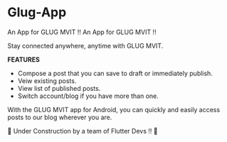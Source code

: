 # Glug-App
An App for GLUG MVIT !! 
An App for GLUG MVIT !! 

Stay connected anywhere, anytime with GLUG MVIT.

**FEATURES**
* Compose a post that you can save to draft or immediately publish.
* Veiw existing posts.
* View list of published posts.
* Switch account/blog if you have more than one.

With the GLUG MVIT app for Android, you can quickly and easily access posts to our blog wherever you are.

:construction: Under Construction by a team of Flutter Devs !! :construction:

